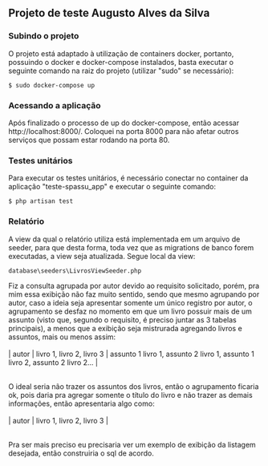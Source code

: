 ## Projeto de teste Augusto Alves da Silva

### Subindo o projeto
O projeto está adaptado à utilização de containers docker, portanto, possuindo o docker e docker-compose instalados, basta executar o seguinte comando na raiz do projeto (utilizar "sudo" se necessário):
```
$ sudo docker-compose up
```

### Acessando a aplicação
Após finalizado o processo de up do docker-compose, então acessar http://localhost:8000/. Coloquei na porta 8000 para não afetar outros serviços que possam estar rodando na porta 80.

### Testes unitários
Para executar os testes unitários, é necessário conectar no container da aplicação "teste-spassu_app" e executar o seguinte comando:
```
$ php artisan test
```

### Relatório
A view da qual o relatório utiliza está implementada em um arquivo de seeder, para que desta forma, toda vez que as migrations de banco forem executadas, a view seja atualizada. Segue local da view:
```
database\seeders\LivrosViewSeeder.php
```
Fiz a consulta agrupada por autor devido ao requisito solicitado,
porém, pra mim essa exibição não faz muito sentido, sendo que mesmo agrupando por
autor, caso a ideia seja apresentar somente um único registro por autor,
o agrupamento se desfaz no momento em que um livro possuir mais de um assunto (visto que, segundo o requisito, é preciso juntar as 3 tabelas principais),
a menos que a exibição seja mistrurada agregando livros e assuntos, mais ou menos assim:<br><br>
| autor | livro 1, livro 2, livro 3 | assunto 1 livro 1, assunto 2 livro 1, assunto 1 livro 2, assunto 2 livro 2... |<br><br>
    
O ideal seria não trazer os assuntos dos livros, então o agrupamento ficaria ok, pois daria pra
agregar somente o título do livro e não trazer as demais informações, então apresentaria algo como:<br><br>
| autor | livro 1, livro 2, livro 3 |<br><br>

Pra ser mais preciso eu precisaria ver um exemplo de exibição da listagem desejada, então construiria o sql de acordo.

